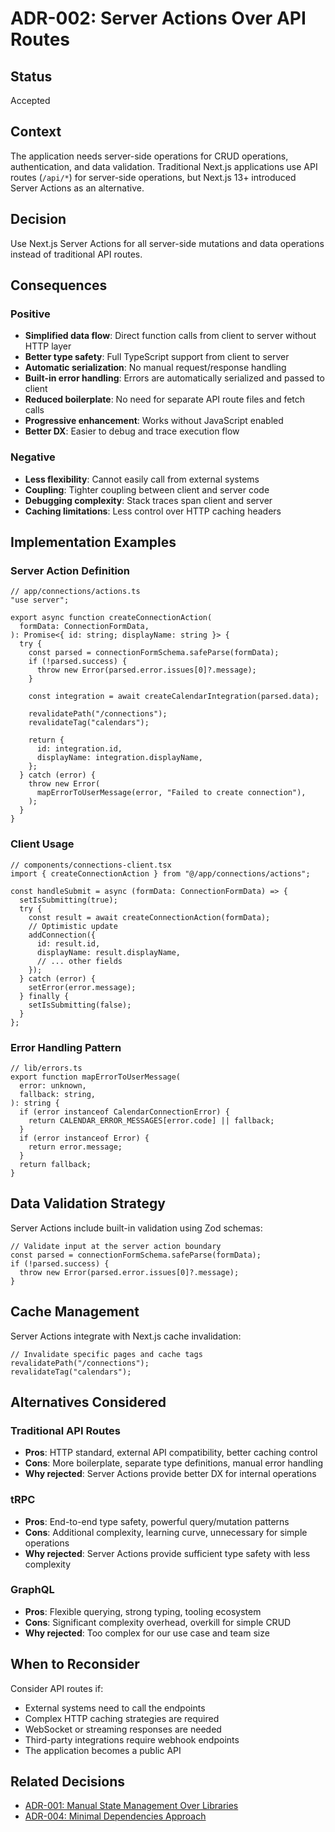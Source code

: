 # ADR-002: Server Actions Over API Routes

## Status

Accepted

## Context

The application needs server-side operations for CRUD operations, authentication, and data validation. Traditional Next.js applications use API routes (`/api/*`) for server-side operations, but Next.js 13+ introduced Server Actions as an alternative.

## Decision

Use Next.js Server Actions for all server-side mutations and data operations instead of traditional API routes.

## Consequences

### Positive

- **Simplified data flow**: Direct function calls from client to server without HTTP layer
- **Better type safety**: Full TypeScript support from client to server
- **Automatic serialization**: No manual request/response handling
- **Built-in error handling**: Errors are automatically serialized and passed to client
- **Reduced boilerplate**: No need for separate API route files and fetch calls
- **Progressive enhancement**: Works without JavaScript enabled
- **Better DX**: Easier to debug and trace execution flow

### Negative

- **Less flexibility**: Cannot easily call from external systems
- **Coupling**: Tighter coupling between client and server code
- **Debugging complexity**: Stack traces span client and server
- **Caching limitations**: Less control over HTTP caching headers

## Implementation Examples

### Server Action Definition

```tsx
// app/connections/actions.ts
"use server";

export async function createConnectionAction(
  formData: ConnectionFormData,
): Promise<{ id: string; displayName: string }> {
  try {
    const parsed = connectionFormSchema.safeParse(formData);
    if (!parsed.success) {
      throw new Error(parsed.error.issues[0]?.message);
    }

    const integration = await createCalendarIntegration(parsed.data);

    revalidatePath("/connections");
    revalidateTag("calendars");

    return {
      id: integration.id,
      displayName: integration.displayName,
    };
  } catch (error) {
    throw new Error(
      mapErrorToUserMessage(error, "Failed to create connection"),
    );
  }
}
```

### Client Usage

```tsx
// components/connections-client.tsx
import { createConnectionAction } from "@/app/connections/actions";

const handleSubmit = async (formData: ConnectionFormData) => {
  setIsSubmitting(true);
  try {
    const result = await createConnectionAction(formData);
    // Optimistic update
    addConnection({
      id: result.id,
      displayName: result.displayName,
      // ... other fields
    });
  } catch (error) {
    setError(error.message);
  } finally {
    setIsSubmitting(false);
  }
};
```

### Error Handling Pattern

```tsx
// lib/errors.ts
export function mapErrorToUserMessage(
  error: unknown,
  fallback: string,
): string {
  if (error instanceof CalendarConnectionError) {
    return CALENDAR_ERROR_MESSAGES[error.code] || fallback;
  }
  if (error instanceof Error) {
    return error.message;
  }
  return fallback;
}
```

## Data Validation Strategy

Server Actions include built-in validation using Zod schemas:

```tsx
// Validate input at the server action boundary
const parsed = connectionFormSchema.safeParse(formData);
if (!parsed.success) {
  throw new Error(parsed.error.issues[0]?.message);
}
```

## Cache Management

Server Actions integrate with Next.js cache invalidation:

```tsx
// Invalidate specific pages and cache tags
revalidatePath("/connections");
revalidateTag("calendars");
```

## Alternatives Considered

### Traditional API Routes

- **Pros**: HTTP standard, external API compatibility, better caching control
- **Cons**: More boilerplate, separate type definitions, manual error handling
- **Why rejected**: Server Actions provide better DX for internal operations

### tRPC

- **Pros**: End-to-end type safety, powerful query/mutation patterns
- **Cons**: Additional complexity, learning curve, unnecessary for simple operations
- **Why rejected**: Server Actions provide sufficient type safety with less complexity

### GraphQL

- **Pros**: Flexible querying, strong typing, tooling ecosystem
- **Cons**: Significant complexity overhead, overkill for simple CRUD
- **Why rejected**: Too complex for our use case and team size

## When to Reconsider

Consider API routes if:

- External systems need to call the endpoints
- Complex HTTP caching strategies are required
- WebSocket or streaming responses are needed
- Third-party integrations require webhook endpoints
- The application becomes a public API

## Related Decisions

- [ADR-001: Manual State Management Over Libraries](./adr-001-manual-state-management.md)
- [ADR-004: Minimal Dependencies Approach](./adr-004-minimal-dependencies.md)
